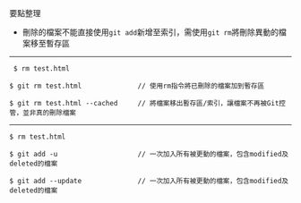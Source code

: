 要點整理
- 刪除的檔案不能直接使用`git add`新增至索引，需使用`git rm`將刪除異動的檔案移至暫存區	

---

```
 $ rm test.html
```

```
$ git rm test.html				// 使用rm指令將已刪除的檔案加到暫存區
```

```
$ git rm test.html --cached		// 將檔案移出暫存區/索引，讓檔案不再被Git控管，並非真的刪除檔案
```

---

```
$ rm test.html
```

```
$ git add -u					// 一次加入所有被更動的檔案，包含modified及deleted的檔案
```

```
$ git add --update				// 一次加入所有被更動的檔案，包含modified及deleted的檔案
```

